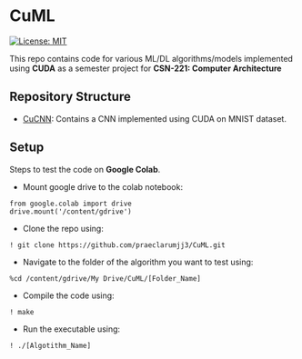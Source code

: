 # CuML

[![License: MIT](https://img.shields.io/badge/License-MIT-blue.svg)](https://opensource.org/licenses/MIT)

This repo contains code for various ML/DL algorithms/models implemented using **CUDA** as a semester project for **CSN-221: Computer Architecture**

## Repository Structure

- [CuCNN](https://github.com/praeclarumjj3/CuML/CuCNN/): Contains a CNN implemented using CUDA on MNIST dataset.

## Setup

Steps to test the code on **Google Colab**.

- Mount google drive to the colab notebook:

```
from google.colab import drive
drive.mount('/content/gdrive')
```

- Clone the repo using:
```
! git clone https://github.com/praeclarumjj3/CuML.git
```

- Navigate to the folder of the algorithm you want to test using:
```
%cd /content/gdrive/My Drive/CuML/[Folder_Name]
```

- Compile the code using:

```
! make
```

- Run the executable using:
```
! ./[Algotithm_Name] 
```